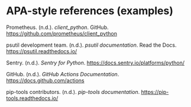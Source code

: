 # APA-style references (examples)

Prometheus. (n.d.). *client_python*. GitHub. https://github.com/prometheus/client_python

psutil development team. (n.d.). *psutil documentation*. Read the Docs. https://psutil.readthedocs.io/

Sentry. (n.d.). *Sentry for Python*. https://docs.sentry.io/platforms/python/

GitHub. (n.d.). *GitHub Actions Documentation*. https://docs.github.com/actions

pip-tools contributors. (n.d.). *pip-tools documentation*. https://pip-tools.readthedocs.io/
